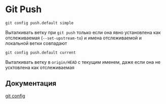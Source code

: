 # Git Push

```shell 
git config push.default simple
```
Выталкивать ветку при `git push` только если она явно установлена как отслеживаемая (`--set-upstream-to`) и имена отслеживаемой и локальной ветки совпадают

```shell 
git config push.default current
```
Выталкивать ветку в `origin/HEAD` с текущим именем, даже если она не усктовлена как отслеживаемая

## Документация
[git config](https://mirrors.edge.kernel.org/pub/software/scm/git/docs/git-config.html)
